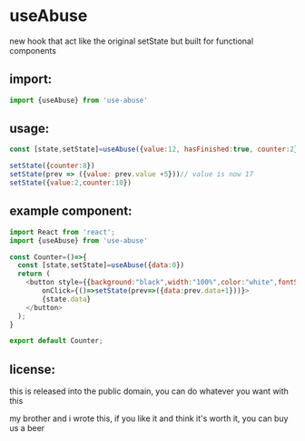 # useAbuse
new hook that act like the original setState but built for functional components


## import:
```js
import {useAbuse} from 'use-abuse'
```

## usage:
```js
const [state,setState]=useAbuse({value:12, hasFinished:true, counter:2})

setState({counter:8})
setState(prev => ({value: prev.value +5}))// value is now 17
setState({value:2,counter:10})
```

## example component:
```js
import React from 'react';
import {useAbuse} from 'use-abuse'

const Counter=()=>{
  const [state,setState]=useAbuse({data:0})
  return (
    <button style={{background:"black",width:"100%",color:"white",fontSize:20,textAlign:"center",padding:20}}
        onClick={()=>setState(prev=>({data:prev.data+1}))}>
        {state.data}
    </button>
  );
}

export default Counter;
```

## license:
this is released into the public domain, you can do whatever you want with this

my brother and i wrote this, if you like it and think it's worth it, you can buy us a beer
